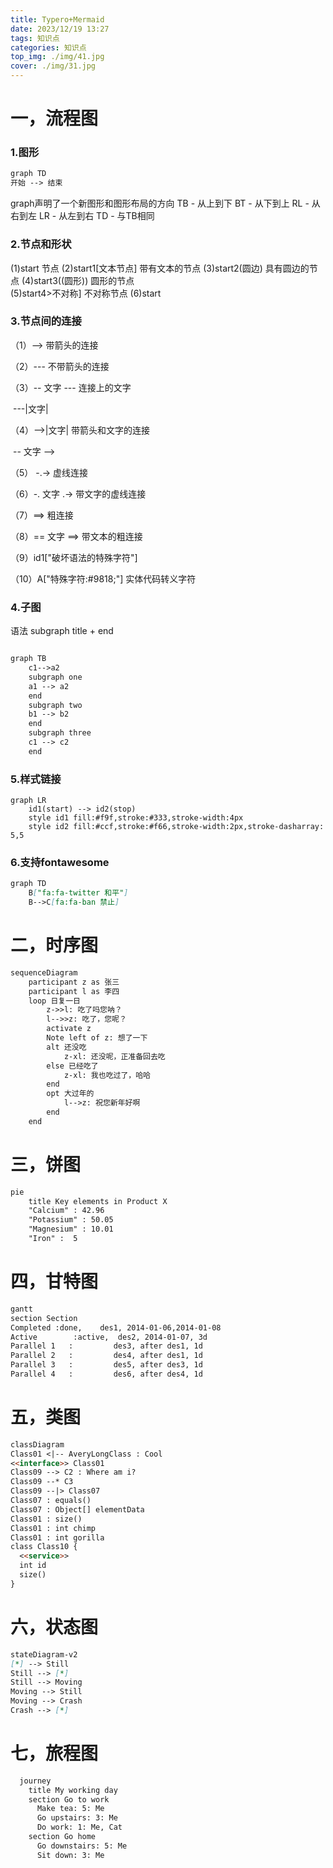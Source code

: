 ```yaml
---
title: Typero+Mermaid
date: 2023/12/19 13:27
tags: 知识点
categories: 知识点
top_img: ./img/41.jpg
cover: ./img/31.jpg
---
```


# 一，流程图

### 	1.图形

```markdown
graph TD
开始 --> 结束
```

graph声明了一个新图形和图形布局的方向
TB - 从上到下
BT - 从下到上
RL - 从右到左
LR - 从左到右
TD - 与TB相同

### 2.节点和形状

(1)start				节点
(2)start1[文本节点]	带有文本的节点 
(3)start2(圆边)	具有圆边的节点
(4)start3((圆形))	圆形的节点   
(5)start4>不对称]  不对称节点
(6)start



### 3.节点间的连接

（1）-->		带箭头的连接

（2）---		不带箭头的连接

（3）-- 文字 ---	连接上的文字

​		  ---|文字|

（4）-->|文字|	带箭头和文字的连接

​		  -- 文字 -->

（5） -.->		虚线连接

（6）-. 文字 .->   带文字的虚线连接

（7）==>		粗连接

（8）== 文字 ==>		带文本的粗连接

（9）id1["破坏语法的特殊字符"]

（10）A["特殊字符:#9818;"]	实体代码转义字符



### 4.子图

语法	subgraph title +	end

```markdown

graph TB
	c1-->a2
	subgraph one
	a1 --> a2
	end
	subgraph two
	b1 --> b2
	end
	subgraph three
	c1 --> c2
	end
```



### 5.样式链接

```
graph LR
	id1(start) --> id2(stop)
	style id1 fill:#f9f,stroke:#333,stroke-width:4px
	style id2 fill:#ccf,stroke:#f66,stroke-width:2px,stroke-dasharray: 5,5
```







### 6.支持fontawesome

```markdown
graph TD
	B["fa:fa-twitter 和平"]
	B-->C[fa:fa-ban 禁止]
```







# 二，时序图



```markdown
sequenceDiagram
    participant z as 张三
    participant l as 李四
    loop 日复一日
        z->>l: 吃了吗您呐？
        l-->>z: 吃了，您呢？
        activate z
        Note left of z: 想了一下
        alt 还没吃
            z-xl: 还没呢，正准备回去吃
        else 已经吃了
            z-xl: 我也吃过了，哈哈
        end
        opt 大过年的
            l-->z: 祝您新年好啊
        end
    end
```





# 三，饼图

```markdown
pie
    title Key elements in Product X
    "Calcium" : 42.96
    "Potassium" : 50.05
    "Magnesium" : 10.01
    "Iron" :  5
```





# 四，甘特图

```markdown
gantt
section Section
Completed :done,    des1, 2014-01-06,2014-01-08
Active        :active,  des2, 2014-01-07, 3d
Parallel 1   :         des3, after des1, 1d
Parallel 2   :         des4, after des1, 1d
Parallel 3   :         des5, after des3, 1d
Parallel 4   :         des6, after des4, 1d
```



# 五，类图

```markdown
classDiagram
Class01 <|-- AveryLongClass : Cool
<<interface>> Class01
Class09 --> C2 : Where am i?
Class09 --* C3
Class09 --|> Class07
Class07 : equals()
Class07 : Object[] elementData
Class01 : size()
Class01 : int chimp
Class01 : int gorilla
class Class10 {
  <<service>>
  int id
  size()
}
```





# 六，状态图

```markdown
stateDiagram-v2
[*] --> Still
Still --> [*]
Still --> Moving
Moving --> Still
Moving --> Crash
Crash --> [*]
```





# 七，旅程图

```markdown
  journey
    title My working day
    section Go to work
      Make tea: 5: Me
      Go upstairs: 3: Me
      Do work: 1: Me, Cat
    section Go home
      Go downstairs: 5: Me
      Sit down: 3: Me

```



